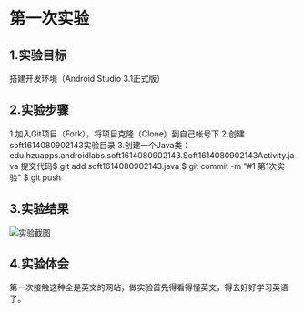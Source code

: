 # 第一次实验
## 1.实验目标
搭建开发环境（Android Studio 3.1正式版）
## 2.实验步骤
1.加入Git项目（Fork），将项目克隆（Clone）到自己帐号下
2.创建soft1614080902143实验目录
3.创建一个Java类：edu.hzuapps.androidlabs.soft1614080902143.Soft1614080902143Activity.java
提交代码$ git add soft1614080902143.java
$ git commit -m "#1 第1次实验" 
$ git push
## 3.实验结果
![实验截图](https://github.com/liaoyun00/android-labs-2018/blob/master/soft1614080902143/1614080902143.png)
## 4.实验体会
第一次接触这种全是英文的网站，做实验首先得看得懂英文，得去好好学习英语了。
